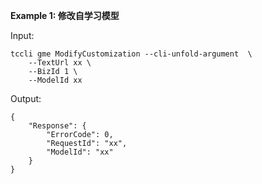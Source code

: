 **Example 1: 修改自学习模型**



Input: 

```
tccli gme ModifyCustomization --cli-unfold-argument  \
    --TextUrl xx \
    --BizId 1 \
    --ModelId xx
```

Output: 
```
{
    "Response": {
        "ErrorCode": 0,
        "RequestId": "xx",
        "ModelId": "xx"
    }
}
```

